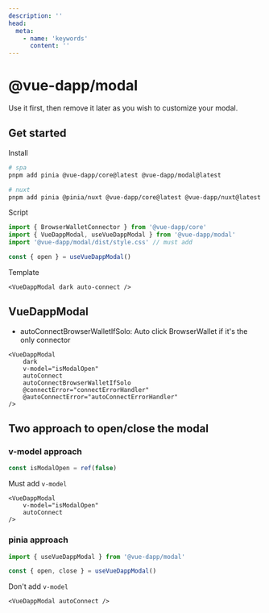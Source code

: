 ```yaml
---
description: ''
head:
  meta:
    - name: 'keywords'
      content: ''
---
```


# @vue-dapp/modal

Use it first, then remove it later as you wish to customize your modal.

## Get started

Install

```bash
# spa
pnpm add pinia @vue-dapp/core@latest @vue-dapp/modal@latest

# nuxt
pnpm add pinia @pinia/nuxt @vue-dapp/core@latest @vue-dapp/nuxt@latest @vue-dapp/modal@latest
```

Script

```ts
import { BrowserWalletConnector } from '@vue-dapp/core'
import { VueDappModal, useVueDappModal } from '@vue-dapp/modal'
import '@vue-dapp/modal/dist/style.css' // must add

const { open } = useVueDappModal()
```

Template

```vue
<VueDappModal dark auto-connect />
```

## VueDappModal

- autoConnectBrowserWalletIfSolo: Auto click BrowserWallet if it's the only connector

```vue
<VueDappModal
	dark
	v-model="isModalOpen"
	autoConnect
	autoConnectBrowserWalletIfSolo
	@connectError="connectErrorHandler"
	@autoConnectError="autoConnectErrorHandler"
/>
```


## Two approach to open/close the modal

### v-model approach

```ts
const isModalOpen = ref(false)
```

Must add `v-model`
```vue
<VueDappModal
	v-model="isModalOpen"
	autoConnect
/>
```

### pinia approach

```ts
import { useVueDappModal } from '@vue-dapp/modal'

const { open, close } = useVueDappModal()
```

Don't add `v-model`
```vue
<VueDappModal autoConnect />
```


